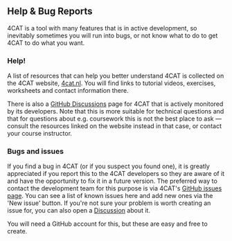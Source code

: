 ## Help & Bug Reports

4CAT is a tool with many features that is in active development, so inevitably sometimes you will run into bugs, or not
know what to do to get 4CAT to do what you want.

### Help!

A list of resources that can help you better understand 4CAT is collected on the 4CAT website, 
[4cat.nl](https://4cat.nl). You will find links to tutorial videos, exercises, worksheets and contact information there.

There is also a [GitHub Discussions](https://github.com/digitalmethodsinitiative/4cat/discussions) page for 4CAT that is
actively monitored by its developers. Note that this is more suitable for technical questions and that for questions 
about e.g. coursework this is not the best place to ask &mdash; consult the resources linked on the website instead in 
that case, or contact your course instructor.

### Bugs and issues

If you find a bug in 4CAT (or if you suspect you found one), it is greatly appreciated if you report this to the 4CAT
developers so they are aware of it and have the opportunity to fix it in a future version. The preferred way to contact
the development team for this purpose is via 4CAT's [GitHub issues page](https://github.com/digitalmethodsinitiative/4cat/issues). You can see a list of known issues here
and add new ones via the 'New issue' button. If you're not sure your problem is worth creating an issue for, you can 
also open a [Discussion](https://github.com/digitalmethodsinitiative/4cat/discussions) about it.

You will need a GitHub account for this, but these are easy and free to create.